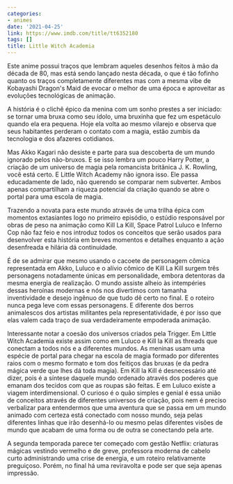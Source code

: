 ```yaml
---
categories:
- animes
date: '2021-04-25'
link: https://www.imdb.com/title/tt6352180
tags: []
title: Little Witch Academia
---
```


Este anime possui traços que lembram aqueles desenhos feitos à mão da década de 80, mas está sendo lançado nesta década, o que é tão fofinho quanto os traços completamente diferentes mas com a mesma vibe de Kobayashi Dragon's Maid de evocar o melhor de uma época e aproveitar as evoluções tecnológicas de animação.

A história é o clichê épico da menina com um sonho prestes a ser iniciado: se tornar uma bruxa como seu ídolo, uma bruxinha que fez um espetáculo quando ela era pequena. Hoje ela volta ao mesmo vilarejo e observa que seus habitantes perderam o contato com a magia, estão zumbis da tecnologia e dos afazeres cotidianos.

Mas Akko Kagari não desiste e parte para sua descoberta de um mundo ignorado pelos não-bruxos. E se isso lembra um pouco Harry Potter, a criação de um universo de magia pela romancista britânica J. K. Rowling, você está certo. E Little Witch Academy não ignora isso. Ele passa educadamente de lado, não querendo se comparar nem subverter. Ambos apenas compartilham a riqueza potencial da criação quando se abre o portal para uma escola de magia.

Trazendo a novata para este mundo através de uma trilha épica com momentos extasiantes logo no primeiro episódio, o estúdio responsável por obras de peso na animação  como Kill La Kill,  Space Patrol Luluco e Inferno Cop não faz feio e nos introduz todos os conceitos que serão usados para desenvolver esta história em breves momentos e detalhes enquanto a ação desenfreada e hilária dá continuidade.

É de se admirar que mesmo usando o cacoete de personagem cômica representada em Akko, Luluco e o alívio cômico de Kill La Kill surgem três personagens notadamente únicas em personalidade, embora detentoras da mesma energia de realização. O mundo assiste alheio às intempéries dessas heroínas modernas e nós nos divertimos com tamanha inventividade e desejo ingênuo de que tudo dê certo no final. E o roteiro nunca pega leve com essas personagens. E diferente dos berros animalescos dos artistas militantes pela representatividade, é por isso que elas valem cada traço de sua verdadeiramente empoderada animação.

Interessante notar a coesão dos universos criados pela Trigger. Em Little Witch Academia existe assim como em Luluco e Kill la Kill as threads que conectam a todos nós e a diferentes mundos. As meninas usam uma espécie de portal para chegar na escola de magia formado por diferentes raios com o mesmo formato e tom dos feitiços das bruxas (e da pedra mágica verde que lhes dá toda magia). Em Kill la Kill é desnecessário até dizer, pois é a síntese daquele mundo ordenado através dos poderes que emanam dos tecidos com que as roupas são feitas. E em Luluco existe a viagem interdimensional. O curioso é o quão simples e genial é essa união de conceitos através de diferentes universos de criação, pois nem é preciso verbalizar para entendermos que uma aventura que se passa em um mundo animado com certeza está conectado com nosso mundo, seja pelas diferentes linhas que irão desenhá-lo ou mesmo pelas diferentes visões de mundo que acabam de uma forma ou de outra se conectando pela arte.

A segunda temporada parece ter começado com gestão Netflix: criaturas mágicas vestindo vermelho e de greve, professora moderna de cabelo curto administrando uma crise de energia, e um roteiro relativamente preguiçoso. Porém, no final há uma reviravolta e pode ser que seja apenas impressão.